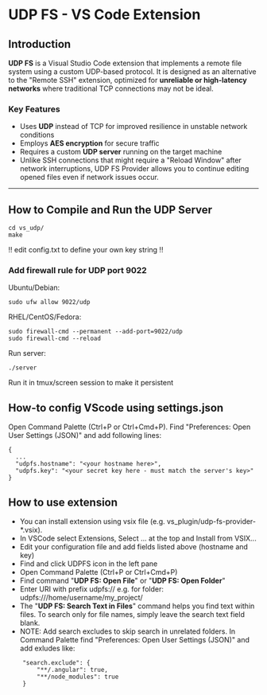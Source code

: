 
# UDP FS - VS Code Extension

## Introduction

**UDP FS** is a Visual Studio Code extension that implements a remote file system using a custom UDP-based protocol. It is designed as an alternative to the "Remote SSH" extension, optimized for **unreliable or high-latency networks** where traditional TCP connections may not be ideal.

### Key Features

- Uses **UDP** instead of TCP for improved resilience in unstable network conditions  
- Employs **AES encryption** for secure traffic  
- Requires a custom **UDP server** running on the target machine
- Unlike SSH connections that might require a "Reload Window" after network interruptions, UDP FS Provider allows you to continue editing opened files even if network issues occur.

---

## How to Compile and Run the UDP Server
~~~
cd vs_udp/
make
~~~
!! edit config.txt to define your own key string !!

### Add firewall rule for UDP port 9022
Ubuntu/Debian:
~~~
sudo ufw allow 9022/udp
~~~

RHEL/CentOS/Fedora:
~~~
sudo firewall-cmd --permanent --add-port=9022/udp
sudo firewall-cmd --reload
~~~

Run server:
~~~
./server
~~~

Run it in tmux/screen session to make it persistent


## How-to config VScode using settings.json ###
Open Command Palette (Ctrl+P or Ctrl+Cmd+P). Find "Preferences: Open User Settings (JSON)" and add following lines:
~~~
{
  ...
  "udpfs.hostname": "<your hostname here>",
  "udpfs.key": "<your secret key here - must match the server's key>"
}
~~~

## How to use extension
- You can install extension using vsix file (e.g. vs_plugin/udp-fs-provider-*.vsix).
- In VSCode select Extensions, Select ... at the top and Install from VSIX...
- Edit your configuration file and add fields listed above (hostname and key)
- Find and click UDPFS icon in the left pane
- Open Command Palette (Ctrl+P or Ctrl+Cmd+P)
- Find command "**UDP FS: Open File**" or "**UDP FS: Open Folder**"
- Enter URI with prefix udpfs:// e.g. for folder: udpfs:///home/username/my_project/
- The "**UDP FS: Search Text in Files**" command helps you find text within files. To search only for file names, simply leave the search text field blank.
- NOTE: Add search excludes to skip search in unrelated folders. In Command Palette find "Preferences: Open User Settings (JSON)" and add exludes like:
~~~
    "search.exclude": {
        "**/.angular": true,
        "**/node_modules": true
    }
~~~

